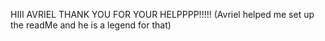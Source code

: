 HIII AVRIEL THANK YOU FOR YOUR HELPPPP!!!!! 
(Avriel helped me set up the readMe and he is a legend for that)


